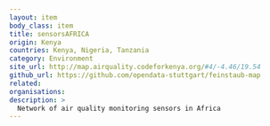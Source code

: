 ```yaml
---
layout: item
body_class: item
title: sensorsAFRICA
origin: Kenya
countries: Kenya, Nigeria, Tanzania
category: Environment
site_url: http://map.airquality.codeforkenya.org/#4/-4.46/19.54
github_url: https://github.com/opendata-stuttgart/feinstaub-map
related: 
organisations: 
description: >
  Network of air quality monitoring sensors in Africa
---
```

